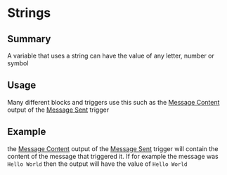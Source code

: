 # Strings

## Summary
A variable that uses a string can have the value of any letter, number or symbol

## Usage
Many different blocks and triggers use this such as the [Message Content](/inventor-reference/triggers/messages/message-sent/#message-content) output of the [Message Sent](/inventor-reference/triggers/messages/message-sent/) trigger

## Example

the [Message Content](/inventor-reference/triggers/messages/message-sent/#message-content) output of the [Message Sent](/inventor-reference/triggers/messages/message-sent/) trigger will contain the content of the message that triggered it. If for example the message was `Hello World` then the output will have the value of `Hello World`